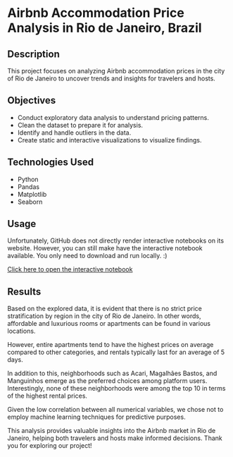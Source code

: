 # Airbnb Accommodation Price Analysis in Rio de Janeiro, Brazil

## Description

This project focuses on analyzing Airbnb accommodation prices in the city of Rio de Janeiro to uncover trends and insights for travelers and hosts.

## Objectives

- Conduct exploratory data analysis to understand pricing patterns.
- Clean the dataset to prepare it for analysis.
- Identify and handle outliers in the data.
- Create static and interactive visualizations to visualize findings.

## Technologies Used

- Python
- Pandas
- Matplotlib
- Seaborn

## Usage

Unfortunately, GitHub does not directly render interactive notebooks on its website. However, you can still make have the interactive notebook available. You only need to download and run locally. :)

[Click here to open the interactive notebook]((https://drive.google.com/file/d/1t8oHbJSG8ktkOVWG_4w62qpVRQJhEbuW/view?usp=sharing))

## Results

Based on the explored data, it is evident that there is no strict price stratification by region in the city of Rio de Janeiro. In other words, affordable and luxurious rooms or apartments can be found in various locations.

However, entire apartments tend to have the highest prices on average compared to other categories, and rentals typically last for an average of 5 days.

In addition to this, neighborhoods such as Acari, Magalhães Bastos, and Manguinhos emerge as the preferred choices among platform users. Interestingly, none of these neighborhoods were among the top 10 in terms of the highest rental prices.

Given the low correlation between all numerical variables, we chose not to employ machine learning techniques for predictive purposes.

This analysis provides valuable insights into the Airbnb market in Rio de Janeiro, helping both travelers and hosts make informed decisions.
Thank you for exploring our project!
